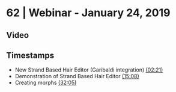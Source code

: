 # 62 | Webinar - January 24, 2019
## Video
<div class="responsive-container"><div id="player"></div></div>
<script>
      var tag = document.createElement('script');
      tag.src = "https://www.youtube.com/iframe_api";
      var firstScriptTag = document.getElementsByTagName('script')[0];
      firstScriptTag.parentNode.insertBefore(tag, firstScriptTag);
      var player;
      function onYouTubeIframeAPIReady() {
        player = new YT.Player('player', {
          videoId: 'AVWWnacr3ss',
        });
      }
    
    function setCurrentTime(slideNum) {
    var object = [141, 908, 1925]
    player.seekTo(object[slideNum]);
  }
</script>
    
## Timestamps
* New Strand Based Hair Editor (Garibaldi integration) <a href="javascript:void(0);" onclick="setCurrentTime(0)">(02:21)</a>
* Demonstration of Strand Based Hair Editor <a href="javascript:void(0);" onclick="setCurrentTime(1)">(15:08)</a>
* Creating morphs <a href="javascript:void(0);" onclick="setCurrentTime(2)">(32:05)</a>
